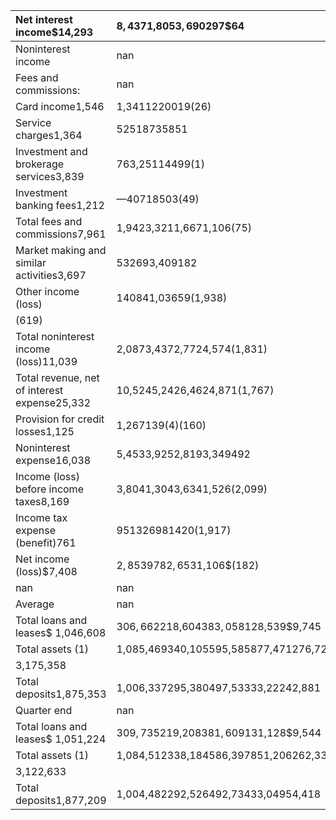 | Net interest income$14,293                   | $8,437$1,805$3,690$297$64              |
|:---------------------------------------------|:---------------------------------------|
| Noninterest income                           | nan                                    |
| Fees and commissions:                        | nan                                    |
| Card income1,546                             | 1,3411220019(26)                       |
| Service charges1,364                         | 52518735851                            |
| Investment and brokerage services3,839       | 763,25114499(1)                        |
| Investment banking fees1,212                 | —40718503(49)                          |
| Total fees and commissions7,961              | 1,9423,3211,6671,106(75)               |
| Market making and similar activities3,697    | 532693,409182                          |
| Other income (loss)                          | 140841,03659(1,938)                    |
| (619)                                        |                                        |
| Total noninterest income (loss)11,039        | 2,0873,4372,7724,574(1,831)            |
| Total revenue, net of interest expense25,332 | 10,5245,2426,4624,871(1,767)           |
| Provision for credit losses1,125             | 1,267139(4)(160)                       |
| Noninterest expense16,038                    | 5,4533,9252,8193,349492                |
| Income (loss) before income taxes8,169       | 3,8041,3043,6341,526(2,099)            |
| Income tax expense (benefit)761              | 951326981420(1,917)                    |
| Net income (loss)$7,408                      | $2,853$978$2,653$1,106$(182)           |
| nan                                          | nan                                    |
| Average                                      | nan                                    |
| Total loans and leases$ 1,046,608            | $306,662$218,604$383,058$128,539$9,745 |
| Total assets (1)                             | 1,085,469340,105595,585877,471276,728  |
| 3,175,358                                    |                                        |
| Total deposits1,875,353                      | 1,006,337295,380497,53333,22242,881    |
| Quarter end                                  | nan                                    |
| Total loans and leases$ 1,051,224            | $309,735$219,208$381,609$131,128$9,544 |
| Total assets (1)                             | 1,084,512338,184586,397851,206262,334  |
| 3,122,633                                    |                                        |
| Total deposits1,877,209                      | 1,004,482292,526492,73433,04954,418    |
